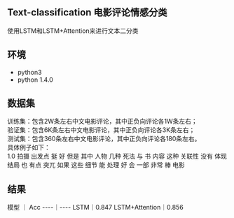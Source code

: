 ## Text-classification 电影评论情感分类
使用LSTM和LSTM+Attention来进行文本二分类  

## 环境
* python3
* python 1.4.0

## 数据集
训练集：包含2W条左右中文电影评论，其中正负向评论各1W条左右；  
验证集：包含6K条左右中文电影评论，其中正负向评论各3K条左右；  
测试集：包含360条左右中文电影评论，其中正负向评论各180条左右。  
具体例子如下：  
    1.0	拍摄 出发点 挺 好 但是 其中 人物 几种 死法 与 书 内容 这种 关联性 没有 体现 结局 也 有点 突兀 如果 这些 细节 能 处理 好 会 一部 非常 棒 电影

## 结果

模型 ｜ Acc
----｜----
LSTM｜0.847
LSTM+Attention｜0.856

